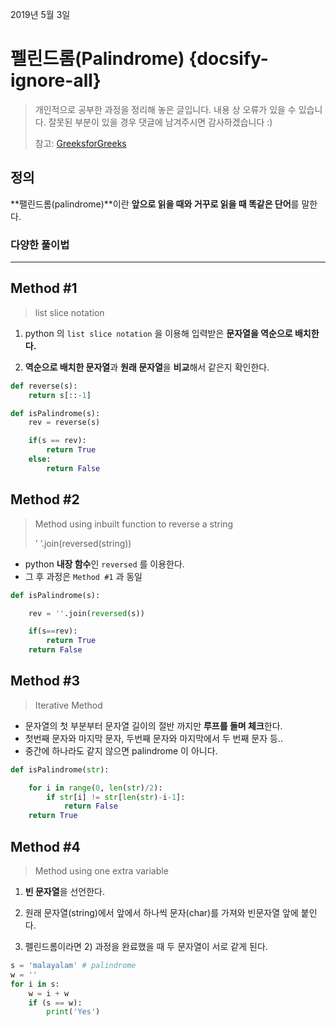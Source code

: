2019년 5월 3일

# 펠린드롬(Palindrome) {docsify-ignore-all}

> 개인적으로 공부한 과정을 정리해 놓은 글입니다. 내용 상 오류가 있을 수 있습니다. 잘못된 부분이 있을 경우 댓글에 남겨주시면 감사하겠습니다 :)
>
> 참고: [GreeksforGreeks](https://www.geeksforgeeks.org/python-program-check-string-palindrome-not/)

## 정의
**팰린드롬(palindrome)**이란 **앞으로 읽을 때와 거꾸로 읽을 때 똑같은 단어**를 말한다.

### 다양한 풀이법

---

## Method #1
> list slice notation

1) python 의 `list slice notation` 을 이용해 입력받은 **문자열을 역순으로 배치한다.**

2) **역순으로 배치한 문자열**과 **원래 문자열**을 **비교**해서 같은지 확인한다.

```python
def reverse(s):
    return s[::-1]

def isPalindrome(s):
    rev = reverse(s)

    if(s == rev):
        return True
    else:
        return False
```

## Method #2
> Method using inbuilt function to reverse a string
>
> ‘ ‘.join(reversed(string))

- python **내장 함수**인 `reversed` 를 이용한다.
- 그 후 과정은 `Method #1` 과 동일

```python
def isPalindrome(s):

    rev = ''.join(reversed(s))

    if(s==rev):
        return True
    return False
```

## Method #3
> Iterative Method

- 문자열의 첫 부분부터 문자열 길이의 절반 까지만 **루프를 돌며 체크**한다.
- 첫번째 문자와 마지막 문자, 두번째 문자와 마지막에서 두 번째 문자 등..
- 중간에 하나라도 같지 않으면 palindrome 이 아니다.

```python
def isPalindrome(str):

    for i in range(0, len(str)/2):
        if str[i] != str[len(str)-i-1]:
            return False
    return True
```

## Method #4
> Method using one extra variable

1) **빈 문자열**을 선언한다.

2) 원래 문자열(string)에서 앞에서 하나씩 문자(char)를 가져와 빈문자열 앞에 붙인다.

3) 펠린드롬이라면 2) 과정을 완료했을 때 두 문자열이 서로 같게 된다.

```python
s = 'malayalam' # palindrome
w = ''
for i in s:
    w = i + w
    if (s == w):
        print('Yes')
```